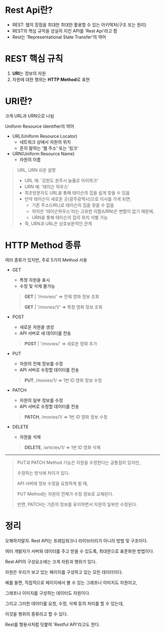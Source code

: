 # Rest Api란?

- REST: 웹의 장점을 최대한 최대한 활용할 수 있는 아키텍처(구조 또는 원리)
- REST의 핵심 규칙을 성실히 지킨 API를 'Rest Api'라고 함
- Rest는 'Representational State Transfer'의 약어



# REST 핵심 규칙

1. **URI**는 정보의 자원
2. 자원에 대한 행위는 **HTTP Method**로 표현



# URI란?

크게 URL과 URN으로 나뉨

Uniform Resource Identifier의 약어

- URL(Uniform Resource Locator)
  - 네트워크 상에서 자원의 위치
  - 흔히 말하는 '웹 주소' 또는 '링크'
- URN(Uniform Resource Name)
  - 자원의 이름

>URL, URN 쉬운 설명 
>
>- URL 예: '강원도 원주시 늘품로 아이파크'
>- URN 예: '태이슨 하우스'
>- 최초방문자도 URL을 통해 태이슨의 집을 쉽게 찾을 수 있음
>- 만약 태이슨이 새로운 곳(광주광역시)으로 이사를 가게 되면,
>   - 기존 주소(URL)로 태이슨의 집을 찾을 수 없음
>   - 하지만 '태이슨하우스'라는 고유한 이름(URN)은 변함이 없기 때문에,
>   - URN을 통해 태이슨의 집의 위치 식별 가능
>- 즉, URN과 URL은 상호보완적인 관계



# HTTP Method 종류

여러 종류가 있지만, 주로 5가지 Method 사용

- GET

  - 특정 자원을 표시
  - 수정 및 삭제 불가능

  > **GET** | '/movies/' => 전체 영화 정보 조회
  >
  > **GET** | '/movies/1/' => 특정 영화 정보 조회

- POST

  - 새로운 자원을 생성
  - API 서버로 새 데이터를 전송

  > **POST** | '/movies/' => 새로운 영화 추가

- PUT

  - 자원의 전체 정보를 수정
  - API 서버로 수정할 데이터를 전송

  > **PUT**, /movies/1/ => 1번 ID 영화 정보 수정

- PATCH

  - 자원의 일부 정보를 수정
  - API 서버로 수정할 데이터를 전송

  > **PATCH**, /movies/1/ => 1번 ID 영화 정보 수정

- DELETE

  - 자원을 삭제

  > **DELETE**, /articles/1/ => 1번 ID 영화 삭제

---

> PUT과 PATCH Method 기능은 자원을 수정한다는 공통점이 있지만,
>
> 수정하는 방식에 차이가 있다.
>
> API 서버에 정보 수정을 요청하게 될 때,
>
> PUT Method는 자원의 전체가 수정 정보로 교체된다.
>
> 반면, PATCH는 기존의 정보를 유지하면서 자원의 일부만 수정된다.



# 정리

오해하지말자. Rest API는 프레임워크나 라이브러리가 아니라 방법 및 구조이다.

여러 개발자가 서버와 데이터를 주고 받을 수 있도록, 최대한으로 표준화한 방법이다. 

Rest API의 구성요소에는 크게 자원과 행위가 있다.

자원은 우리가 보고 있는 페이지를 구성하고 있는 모든 데이터이다.

예를 들면, 직접적으로 페이지에서 볼 수 있는 그래프나 이미지도 자원이고,

그래프나 이미지를 구성하는 데이터도 자원이다.

그리고 그러한 데이터를 요청, 수정, 삭제 등의 처리를 할 수 있는데, 

이것을 행위의 종류라고 할 수 있다.

Rest를 형용사처럼 덧붙여 'Restful API'라고도 한다.





